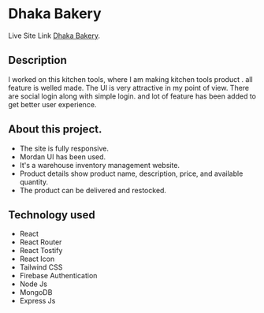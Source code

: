 # Dhaka Bakery

Live Site Link [Dhaka Bakery](https://inventory-app-6da6a.web.app/).

## Description

I worked on this kitchen tools, where I am making kitchen tools product . all feature is welled made. The UI is very attractive in my point of view. There are social login along with simple login. and lot of feature has been added to get better user experience.

## About this project.

- The site is fully responsive.
- Mordan UI has been used.
- It's a warehouse inventory management website.
- Product details show product name, description, price,
and available quantity.
- The product can be delivered and restocked.

## Technology used

- React 
- React Router
- React Tostify 
- React Icon 
- Tailwind CSS
- Firebase Authentication
- Node Js
- MongoDB
- Express Js
